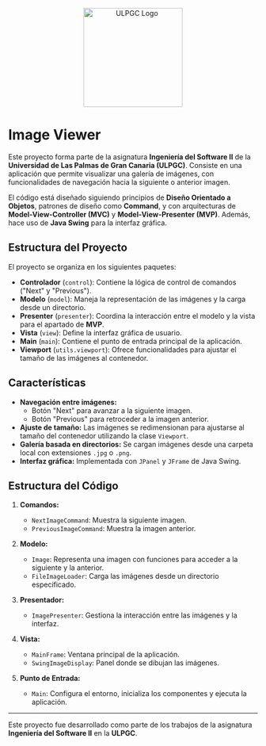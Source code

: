 <p align="center">
  <img src="https://upload.wikimedia.org/wikipedia/commons/c/c1/Logo_ULPGC_%282019%29.svg" alt="ULPGC Logo" width="200" />
</p>

# Image Viewer

Este proyecto forma parte de la asignatura **Ingeniería del Software II** de la **Universidad de Las Palmas de Gran Canaria (ULPGC)**. Consiste en una aplicación que permite visualizar una galería de imágenes, con funcionalidades de navegación hacia la siguiente o anterior imagen. 

El código está diseñado siguiendo principios de **Diseño Orientado a Objetos**, patrones de diseño como **Command**, y con arquitecturas de **Model-View-Controller (MVC)** y **Model-View-Presenter (MVP)**. Además, hace uso de **Java Swing** para la interfaz gráfica.

## Estructura del Proyecto

El proyecto se organiza en los siguientes paquetes:

- **Controlador** (`control`): Contiene la lógica de control de comandos ("Next" y "Previous").
- **Modelo** (`model`): Maneja la representación de las imágenes y la carga desde un directorio.
- **Presenter** (`presenter`): Coordina la interacción entre el modelo y la vista para el apartado de **MVP**.
- **Vista** (`view`): Define la interfaz gráfica de usuario.
- **Main** (`main`): Contiene el punto de entrada principal de la aplicación.
- **Viewport** (`utils.viewport`): Ofrece funcionalidades para ajustar el tamaño de las imágenes al contenedor.

## Características

- **Navegación entre imágenes:**
  - Botón "Next" para avanzar a la siguiente imagen.
  - Botón "Previous" para retroceder a la imagen anterior.
- **Ajuste de tamaño:** Las imágenes se redimensionan para ajustarse al tamaño del contenedor utilizando la clase `Viewport`.
- **Galería basada en directorios:** Se cargan imágenes desde una carpeta local con extensiones `.jpg` o `.png`.
- **Interfaz gráfica:** Implementada con `JPanel` y `JFrame` de Java Swing.

## Estructura del Código

1. **Comandos:**
   - `NextImageCommand`: Muestra la siguiente imagen.
   - `PreviousImageCommand`: Muestra la imagen anterior.

2. **Modelo:**
   - `Image`: Representa una imagen con funciones para acceder a la siguiente y la anterior.
   - `FileImageLoader`: Carga las imágenes desde un directorio especificado.

3. **Presentador:**
   - `ImagePresenter`: Gestiona la interacción entre las imágenes y la interfaz.

4. **Vista:**
   - `MainFrame`: Ventana principal de la aplicación.
   - `SwingImageDisplay`: Panel donde se dibujan las imágenes.

5. **Punto de Entrada:**
   - `Main`: Configura el entorno, inicializa los componentes y ejecuta la aplicación.

---
Este proyecto fue desarrollado como parte de los trabajos de la asignatura **Ingeniería del Software II** en la **ULPGC**.

